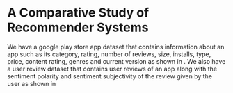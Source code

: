 # A Comparative Study of Recommender Systems

We have a google play store app dataset that contains information about an app such as its category, rating, number of reviews, size, installs, type, price, content rating, genres and current version as shown in . We also have a user review dataset that contains user reviews of an app along with the sentiment polarity and sentiment subjectivity of the review given by the user as shown in
